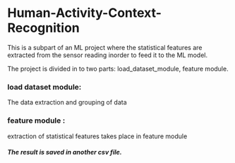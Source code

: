 # Human-Activity-Context-Recognition
This is a subpart of an ML project where the statistical features are extracted from the sensor reading inorder to feed it to the ML model.

The project is divided in to two parts: load_dataset_module, feature module.
  ### load dataset module: 
  The data extraction and grouping of data 
  ### feature module : 
  extraction of statistical features takes place in feature module
  
  ##### The result is saved in another csv file.

  
